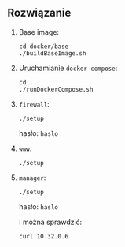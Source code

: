 ## Rozwiązanie

1. Base image:
    ```
    cd docker/base
    ./buildBaseImage.sh
    ```
2. Uruchamianie `docker-compose`:
    ```
    cd ..
    ./runDockerCompose.sh
    ```

3. `firewall`:
    ```
    ./setup
    ```
    hasło: `haslo`


4. `www`:
    ```
    ./setup
    ```
  
5. `manager`:
    ```
    ./setup
    ```
    hasło: `haslo`
    
    i można sprawdzić:
    ```
    curl 10.32.0.6
   ```
